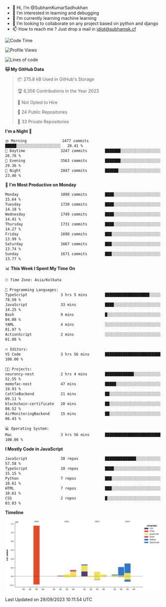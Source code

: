 - 👋 Hi, I’m @SubhamKumarSadhukhan
- 👀 I’m interested in learning and debugging
- 🌱 I’m currently learning machine learning
- 💞️ I’m looking to collaborate on any project based on python and django
- 📫 How to reach me ?
      Just drop a mail in idiot@subhamsk.cf

<!---
SubhamKumarSadhukhan/SubhamKumarSadhukhan is a ✨ special ✨ repository because its `README.md` (this file) appears on your GitHub profile.
You can click the Preview link to take a look at your changes.
--->


<!--START_SECTION:waka-->
![Code Time](http://img.shields.io/badge/Code%20Time-1%2C581%20hrs%2056%20mins-blue)

![Profile Views](http://img.shields.io/badge/Profile%20Views-20-blue)

![Lines of code](https://img.shields.io/badge/From%20Hello%20World%20I%27ve%20Written-2.3%20million%20lines%20of%20code-blue)

**🐱 My GitHub Data** 

> 📦 275.8 kB Used in GitHub's Storage 
 > 
> 🏆 6,356 Contributions in the Year 2023
 > 
> 🚫 Not Opted to Hire
 > 
> 📜 24 Public Repositories 
 > 
> 🔑 33 Private Repositories 
 > 
**I'm a Night 🦉** 

```text
🌞 Morning                2477 commits        █████░░░░░░░░░░░░░░░░░░░░   20.41 % 
🌆 Daytime                3247 commits        ███████░░░░░░░░░░░░░░░░░░   26.76 % 
🌃 Evening                3563 commits        ███████░░░░░░░░░░░░░░░░░░   29.36 % 
🌙 Night                  2847 commits        ██████░░░░░░░░░░░░░░░░░░░   23.46 % 
```
📅 **I'm Most Productive on Monday** 

```text
Monday                   1898 commits        ████░░░░░░░░░░░░░░░░░░░░░   15.64 % 
Tuesday                  1720 commits        ████░░░░░░░░░░░░░░░░░░░░░   14.18 % 
Wednesday                1749 commits        ████░░░░░░░░░░░░░░░░░░░░░   14.41 % 
Thursday                 1731 commits        ████░░░░░░░░░░░░░░░░░░░░░   14.27 % 
Friday                   1698 commits        ███░░░░░░░░░░░░░░░░░░░░░░   13.99 % 
Saturday                 1667 commits        ███░░░░░░░░░░░░░░░░░░░░░░   13.74 % 
Sunday                   1671 commits        ███░░░░░░░░░░░░░░░░░░░░░░   13.77 % 
```


📊 **This Week I Spent My Time On** 

```text
🕑︎ Time Zone: Asia/Kolkata

💬 Programming Languages: 
TypeScript               3 hrs 5 mins        ████████████████████░░░░░   78.50 % 
JavaScript               33 mins             ████░░░░░░░░░░░░░░░░░░░░░   14.25 % 
Bash                     9 mins              █░░░░░░░░░░░░░░░░░░░░░░░░   04.08 % 
YAML                     4 mins              ░░░░░░░░░░░░░░░░░░░░░░░░░   01.97 % 
ActionScript             2 mins              ░░░░░░░░░░░░░░░░░░░░░░░░░   01.08 % 

🔥 Editors: 
VS Code                  3 hrs 56 mins       █████████████████████████   100.00 % 

🐱‍💻 Projects: 
neuroncy-nest            2 hrs 4 mins        █████████████░░░░░░░░░░░░   52.55 % 
memofac-nest             47 mins             █████░░░░░░░░░░░░░░░░░░░░   19.93 % 
CattleBackend            21 mins             ██░░░░░░░░░░░░░░░░░░░░░░░   09.11 % 
blockchain-certificate   20 mins             ██░░░░░░░░░░░░░░░░░░░░░░░   08.52 % 
AirMonitoringBackend     15 mins             ██░░░░░░░░░░░░░░░░░░░░░░░   06.43 % 

💻 Operating System: 
Mac                      3 hrs 56 mins       █████████████████████████   100.00 % 
```

**I Mostly Code in JavaScript** 

```text
JavaScript               38 repos            ██████████████░░░░░░░░░░░   57.58 % 
TypeScript               10 repos            ████░░░░░░░░░░░░░░░░░░░░░   15.15 % 
Python                   7 repos             ███░░░░░░░░░░░░░░░░░░░░░░   10.61 % 
HTML                     7 repos             ███░░░░░░░░░░░░░░░░░░░░░░   10.61 % 
CSS                      2 repos             █░░░░░░░░░░░░░░░░░░░░░░░░   03.03 % 
```



**Timeline**

![Lines of Code chart](https://raw.githubusercontent.com/SubhamKumarSadhukhan/SubhamKumarSadhukhan/main/assets/bar_graph.png)


 Last Updated on 29/09/2023 10:11:54 UTC
<!--END_SECTION:waka-->

